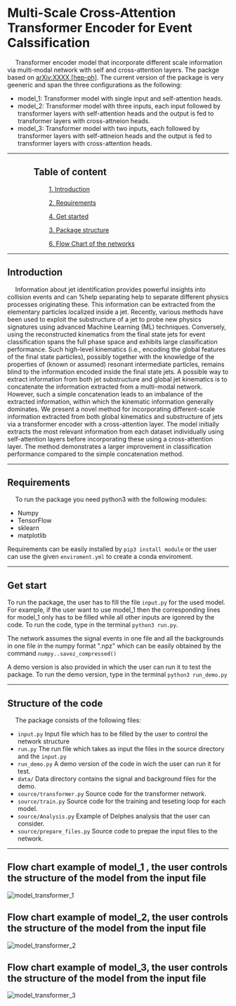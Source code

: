 # Multi-Scale Cross-Attention Transformer Encoder for Event Calssification

 &emsp; Transformer encoder model that incorporate different scale information via multi-modal network with self and cross-attention layers. The packge based on [arXiv:XXXX [hep-ph]](https://arxiv.org/abs/XXX). The current version of the package is very geeneric and span the three configurations  as the following:

 * model_1: Transformer model with single input and self-attention heads.
 * model_2: Transformer model with three inputs, each input followed by transformer layers with self-attention heads and the output is fed to transformer layers with cross-attneion heads.
 * model_3: Transformer model with two inputs, each followed by transformer layers with self-attneion heads and the output is fed to transformer layers with cross-attention heads. 
 __________
## $~~~~~~~~~~~$  Table of content

$~~~~~~~~~~~$ $~~~~~~~~~~~$ [1. Introduction ](#Introduction)

$~~~~~~~~~~~$ $~~~~~~~~~~~$  [2. Requirements ](#Requirements)

$~~~~~~~~~~~$ $~~~~~~~~~~~$  [4. Get started ](#start)

$~~~~~~~~~~~$ $~~~~~~~~~~~$  [3. Package structure ](#structure)

$~~~~~~~~~~~$ $~~~~~~~~~~~$  [6. Flow Chart of the networks](#chart)
________________
<a name="Introduction"></a>
## Introduction
&emsp; Information about jet identification provides powerful insights into collision events and can %help separating 
help to separate different physics processes originating these. This information can be extracted from the elementary particles localized inside a jet. Recently, various methods have been used to exploit the substructure of a jet to probe new physics signatures using advanced Machine Learning (ML) techniques. Conversely, using the reconstructed kinematics from the final state jets for event classification spans the full phase space and exhibits large classification performance. Such high-level kinematics (i.e., encoding the global features of the final state particles), possibly together with the knowledge of the properties of (known or assumed) resonant intermediate particles, remains blind to the information encoded inside the final state jets. A possible way to extract information from both jet substructure and global jet kinematics is to concatenate the information extracted from a multi-modal network. However, such a simple concatenation leads to an imbalance of the extracted information, within which the kinematic information generally dominates. We present a novel method for incorporating different-scale information extracted from both global kinematics and substructure of jets via a transformer encoder with a cross-attention layer. The model initially extracts the most relevant information from each dataset individually using self-attention layers before incorporating these using a cross-attention layer. The method demonstrates a larger improvement in classification performance compared to the simple concatenation method.
____________________________
<a name="Requirements"></a>
## Requirements
&emsp; To run the package you need python3 with the following modules:
* Numpy
* TensorFlow
* sklearn
* matplotlib

Requirements can be easily installed by `pip3 install module` or the user can use the given `enviroment.yml` to create a conda enviroment.

_____________________________
<a name="start"></a>
## Get start
To run the package, the user has to fill the file `input.py` for the used model. For example, if the user want to use model_1 then the corresponding lines for model_1 only has to be filled while all other inputs are igonred by the code. To run the code, type in the terminal `python3 run.py`.  

The network assumes the signal events in one file  and all the backgrounds in one file in the numpy format ".npz" which can be easily obtained by the command `numpy..savez_compressed()`

A demo version is also provided in which the user can run it to test the package. To run the demo version, type in the terminal `python3 run_demo.py`

_____________________________
<a name="structure"></a>
## Structure of the code
&emsp; The package consists of the following files:
* `input.py` Input file which has to be filled by the user to control the network structure
* `run.py` The run file which takes as input the files in the source directory and the `input.py`
* `run_demo.py` A demo version of the code in wich the user can run it for test.
* `data/` Data directory contains the signal and background files for the demo.
* `source/transformer.py` Source code for the transformer network.
* `source/train.py` Source code for the training and teseting loop for each model.
* `source/Analysis.py` Example of Delphes analysis that the user can consider.
* `source/prepare_files.py` Source code to prepae the input files to the network.

_____________________________
<a name="chart"></a>
## Flow chart example of model_1 , the user controls the structure of the model from the input file 


![model_transformer_1](https://github.com/AHamamd150/Multi-Scale-Transformer-encoder/assets/68282212/883aa1d8-c62a-4674-82ab-15da7b13d7a8)


## Flow chart example of model_2, the user controls the structure of the model from the input file 

![model_transformer_2](https://github.com/AHamamd150/Multi-Scale-Transformer-encoder/assets/68282212/d8ac4043-e36e-4d5b-aaec-8a3c36041183)

## Flow chart example of model_3, the user controls the structure of the model from the input file 

![model_transformer_3](https://github.com/AHamamd150/Multi-Scale-Transformer-encoder/assets/68282212/96f84a93-3272-4624-9379-f7fce5fe899b)



